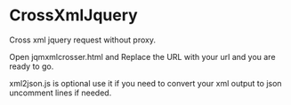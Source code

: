 CrossXmlJquery
==============

Cross xml jquery request without proxy.

Open jqmxmlcrosser.html and Replace the URL with your url and you are ready to go.

xml2json.js is optional use it if you need to convert your xml output to json uncomment lines if needed.

